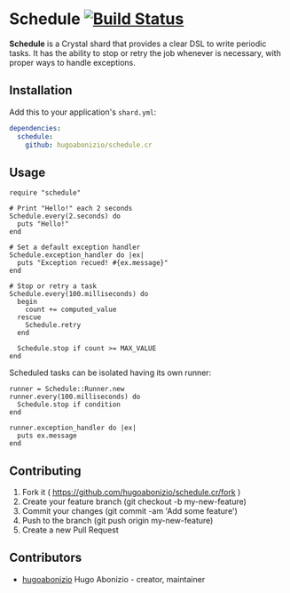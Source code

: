 # Schedule [![Build Status](https://travis-ci.org/hugoabonizio/schedule.cr.svg?branch=master)](https://travis-ci.org/hugoabonizio/schedule.cr)

**Schedule** is a Crystal shard that provides a clear DSL to write periodic tasks. It has the ability to stop or retry the job whenever is necessary, with proper ways to handle exceptions.

## Installation

Add this to your application's `shard.yml`:

```yaml
dependencies:
  schedule:
    github: hugoabonizio/schedule.cr
```

## Usage

```crystal
require "schedule"

# Print "Hello!" each 2 seconds
Schedule.every(2.seconds) do
  puts "Hello!"
end

# Set a default exception handler
Schedule.exception_handler do |ex|
  puts "Exception recued! #{ex.message}"
end

# Stop or retry a task
Schedule.every(100.milliseconds) do
  begin
    count += computed_value
  rescue
    Schedule.retry
  end

  Schedule.stop if count >= MAX_VALUE
end
```

Scheduled tasks can be isolated having its own runner:
```crystal
runner = Schedule::Runner.new
runner.every(100.milliseconds) do
  Schedule.stop if condition
end

runner.exception_handler do |ex|
  puts ex.message
end
```

## Contributing

1. Fork it ( https://github.com/hugoabonizio/schedule.cr/fork )
2. Create your feature branch (git checkout -b my-new-feature)
3. Commit your changes (git commit -am 'Add some feature')
4. Push to the branch (git push origin my-new-feature)
5. Create a new Pull Request

## Contributors

- [hugoabonizio](https://github.com/hugoabonizio) Hugo Abonizio - creator, maintainer
